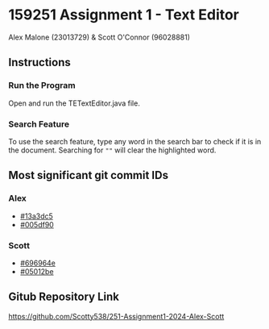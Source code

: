 # 159251 Assignment 1 - Text Editor

Alex Malone (23013729) & Scott O'Connor (96028881)

## Instructions
### Run the Program
Open and run the TETextEditor.java file.

### Search Feature
To use the search feature, type any word in the search bar to check if it is in the document.
Searching for `""` will clear the highlighted word.

## Most significant git commit IDs
### Alex
- [#13a3dc5](https://github.com/Scotty538/251-Assignment1-2024-Alex-Scott/commit/13a3dc5f295446d84e9a70dfd5b5fa9ada44a3e3)
- [#005df90](https://github.com/Scotty538/251-Assignment1-2024-Alex-Scott/commit/005df901021e09ee76c6a72c4fa2f6d8b55373e2)

### Scott
- [#696964e](https://github.com/Scotty538/251-Assignment1-2024-Alex-Scott/commit/696964ea2550572bd05c6492003c06419ca0eeef)
- [#05012be](https://github.com/Scotty538/251-Assignment1-2024-Alex-Scott/commit/05012bed307c580a2690e95f3e08c603700f6291)


## Gitub Repository Link
https://github.com/Scotty538/251-Assignment1-2024-Alex-Scott

